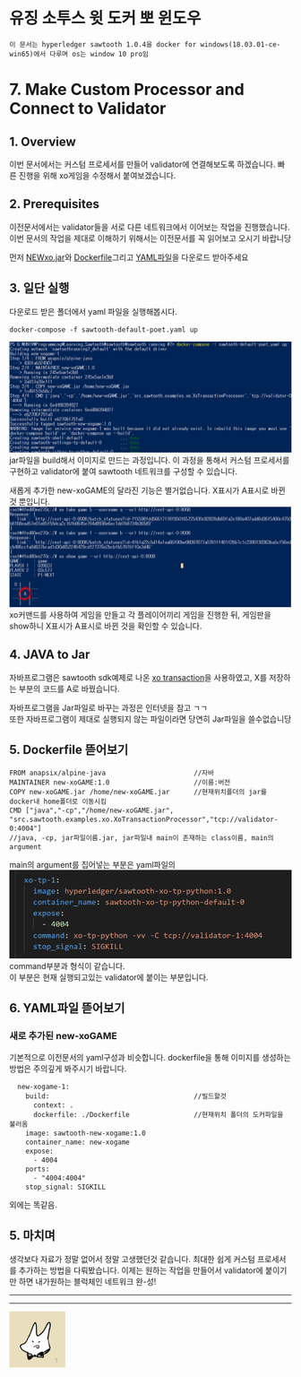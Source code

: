 유징 소투스 윗 도커 뽀 윈도우
====
`이 문서는 hyperledger sawtooth 1.0.4을 docker for windows(18.03.01-ce-win65)에서 다루며 os는 window 10 pro임`

# 7. Make Custom Processor and Connect to Validator

## 1. Overview
이번 문서에서는 커스텀 프로세서를 만들어 validator에 연결해보도록 하겠습니다. 빠른 진행을 위해 xo게임을 수정해서 붙여보겠습니다.

## 2. Prerequisites

이전문서에서는 validator들을 서로 다른 네트워크에서 이어보는 작업을 진행했습니다. 이번 문서의 작업을 제대로 이해하기 위해서는 이전문서를 꼭 읽어보고 오시기 바랍니당

먼저 [NEWxo.jar](https://github.com/GRuuuuu/Learning_Sawtooth/tree/master/sawtooth/sawtooth%20running%20%237)와 [Dockerfile](https://github.com/GRuuuuu/Learning_Sawtooth/blob/master/sawtooth/sawtooth%20running%20%237/Dockerfile)그리고 [YAML파일](https://github.com/GRuuuuu/Learning_Sawtooth/blob/master/sawtooth/sawtooth%20running%20%237/sawtooth-default-poet.yaml)을 다운로드 받아주세요


## 3. 일단 실행

다운로드 받은 폴더에서 yaml 파일을 실행해봅시다.
~~~
docker-compose -f sawtooth-default-poet.yaml up
~~~

![Alt text](./img/1.PNG)
jar파일을 build해서 이미지로 만드는 과정입니다. 이 과정을 통해서 커스텀 프로세서를 구현하고 validator에 붙여 sawtooth 네트워크를 구성할 수 있습니다.

새롭게 추가한 new-xoGAME의 달라진 기능은 별거없습니다. X표시가 A표시로 바뀐것 뿐입니다.
![Alt text](./img/2.PNG)
xo커맨드를 사용하여 게임을 만들고 각 플레이어끼리 게임을 진행한 뒤, 게임판을 show하니 X표시가 A표시로 바뀐 것을 확인할 수 있습니다.


## 4. JAVA to Jar

자바프로그램은 sawtooth sdk예제로 나온 [xo transaction](https://github.com/hyperledger/sawtooth-core/tree/master/sdk/examples/xo_java)을 사용하였고, X를 저장하는 부분의 코드를 A로 바꿨습니다.  

자바프로그램을 Jar파일로 바꾸는 과정은 인터넷을 참고 ㄱㄱ  
또한 자바프로그램이 제대로 실행되지 않는 파일이라면 당연히 Jar파일을 쓸수없습니당

## 5. Dockerfile 뜯어보기

~~~
FROM anapsix/alpine-java                      //자바
MAINTAINER new-xoGAME:1.0                     //이름:버전
COPY new-xoGAME.jar /home/new-xoGAME.jar      //현재위치폴더의 jar를 docker내 home폴더로 이동시킴
CMD ["java","-cp","/home/new-xoGAME.jar", "src.sawtooth.examples.xo.XoTransactionProcessor","tcp://validator-0:4004"]
//java, -cp, jar파일이름.jar, jar파일내 main이 존재하는 class이름, main의 argument
~~~

main의 argument를 집어넣는 부분은 yaml파일의
![Alt text](./img/3.PNG)
command부분과 형식이 같습니다.  
이 부분은 현재 실행되고있는 validator에 붙이는 부분입니다.

## 6. YAML파일 뜯어보기

### 새로 추가된 new-xoGAME
기본적으로 이전문서의 yaml구성과 비슷합니다. dockerfile을 통해 이미지를 생성하는 방법은 주의깊게 봐주시기 바랍니다.
~~~
  new-xogame-1:
    build:                                    //빌드할것
      context: .
      dockerfile: ./Dockerfile                //현재위치 폴더의 도커파일을 불러옴
    image: sawtooth-new-xogame:1.0
    container_name: new-xogame
    expose:
      - 4004
    ports:
      - "4004:4004"
    stop_signal: SIGKILL
~~~
외에는 똑같음.

## 5. 마치며

생각보다 자료가 정말 없어서 정말 고생했던것 같습니다. 최대한 쉽게 커스텀 프로세서를 추가하는 방법을 다뤄봤습니다. 이제는 원하는 작업을 만들어서 validator에 붙이기만 하면 내가원하는 블럭체인 네트워크 완-성!

---

---

<img width="100" height="100" src="./img/p.png"></img>